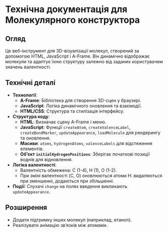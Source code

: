 # Технічна документація для Молекулярного конструктора

## Огляд
Це веб-інструмент для 3D-візуалізації молекул, створений за допомогою HTML, JavaScript і A-Frame. Він динамічно відображає молекули та адаптує їхню структуру залежно від заданих користувачем значень валентності.

## Технічні деталі
- **Технології**: 
  - **A-Frame**: Бібліотека для створення 3D-сцен у браузері.
  - **JavaScript**: Логіка динамічного оновлення та взаємодії.
  - **HTML/CSS**: Структура та стилізація інтерфейсу.
- **Структура коду**:
  - **HTML**: Визначає сцену A-Frame і меню.
  - **JavaScript**: Функції `createAtom`, `createValenceLabel`, `createBondMarker`, `updateAppearance`, `loadMolecule` для рендерингу та оновлення.
  - **Масиви**: `atoms`, `hydrogenAtoms`, `valenceLabels` для відстеження елементів.
  - **Об’єкт `initialHydrogenPositions`**: Зберігає початкові позиції воднів для відновлення.
- **Логіка валентності**:
  - Валентність обмежена: C (1-4), H (1), O (1-2).
  - При зміні валентності (C, O) оновлюються атоми H: видаляються при зменшенні, додаються при збільшенні.
- **Події**: Слухачі `change` на полях введення викликають `updateAppearance`.

## Розширення
- Додати підтримку інших молекул (наприклад, етанол).
- Реалізувати анімацію зв’язків між атомами.